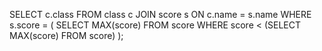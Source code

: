SELECT c.class
FROM class c
JOIN score s ON c.name = s.name
WHERE s.score = (
    SELECT MAX(score)
    FROM score
    WHERE score < (SELECT MAX(score) FROM score)
);



